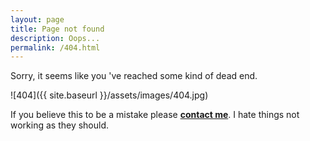 ```yaml
---
layout: page
title: Page not found
description: Oops...
permalink: /404.html
---
```


Sorry, it seems like you 've reached some kind of dead end.

![404]({{ site.baseurl }}/assets/images/404.jpg)

If you believe this to be a mistake please [**contact me**](mailto:tsangiotis@gmail.com). I hate things not working as they should.
